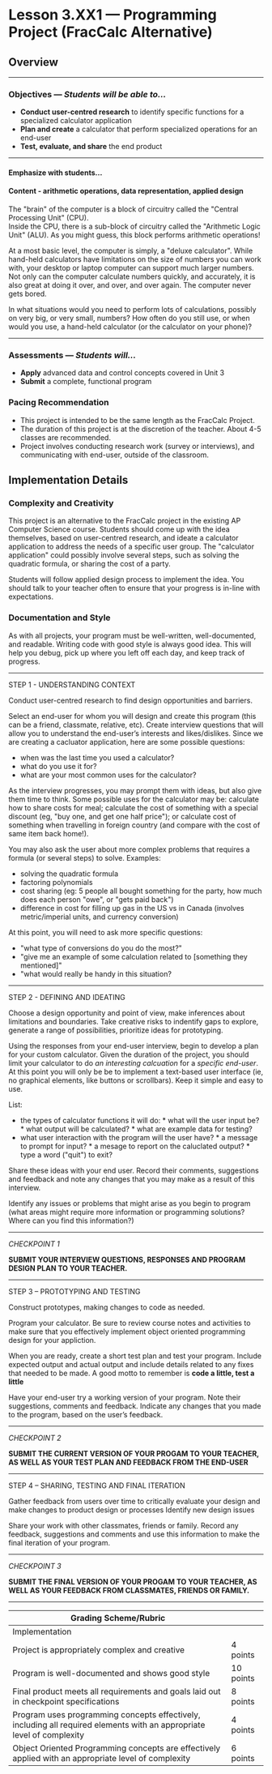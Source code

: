 Lesson 3.XX1 — Programming Project (FracCalc Alternative)
====================================================================================================

## Overview
--------
### Objectives — _Students will be able to…_
- **Conduct user-centred research** to identify specific functions for a specialized calculator application
- **Plan and create** a calculator that perform specialized operations for an end-user
- **Test, evaluate, and share** the end product

---
#### Emphasize with students...

#### Content - arithmetic operations, data representation, applied design

The "brain" of the computer is a block of circuitry called the "Central Processing Unit" (CPU).  
Inside the CPU, there is a sub-block of circuitry called the "Arithmetic Logic Unit" (ALU).  As you might guess, this block performs arithmetic operations!

At a most basic level, the computer is simply, a "deluxe calculator".   While hand-held calculators have limitations on the size of numbers you can work with, your desktop or laptop computer can support much larger numbers.  Not only can the computer calculate numbers quickly, and accurately, it is also great at doing it over, and over, and over again.  The computer never gets bored. 

In what situations would you need to perform lots of calculations, possibly on very big, or very small, numbers?
How often do you still use, or when would you use, a hand-held calculator (or the calculator on your phone)?

---

### Assessments — _Students will…_
- **Apply** advanced data and control concepts covered in Unit 3
- **Submit** a complete, functional program 

### Pacing Recommendation
- This project is intended to be the same length as the FracCalc Project. 
- The duration of this project is at the discretion of the teacher.  About 4-5 classes are recommended. 
- Project involves conducting research work (survey or interviews), and communicating with end-user, outside of the classroom. 

## Implementation Details

### Complexity and Creativity

This project is an alternative to the FracCalc project in the existing AP Computer Science course. 
Students should come up with the idea themselves, based on user-centred research, and ideate a calculator application to address the needs of a specific user group.  The "calculator application" could possibly involve several steps, such as solving the quadratic formula, or sharing the cost of a party. 
   
Students will follow applied design process to implement the idea.  You should talk to your teacher often to ensure that your progress is in-line with expectations.   
   
### Documentation and Style
As with all projects, your program must be well-written, well-documented, and readable.  Writing code with good style is always good idea. This will help you debug, pick up where you left off each day, and keep track of progress.

--- 

STEP 1 - UNDERSTANDING CONTEXT

Conduct user-centred research to find design opportunities and barriers.

Select an end-user for whom you will design and create this program (this can be a friend, classmate, relative, etc). Create interview questions that will allow you to understand the end-user’s interests and likes/dislikes.  Since we are creating a cacluator application, here are some possible questions:
  * when was the last time you used a calculator?
  * what do you use it for?
  * what are your most common uses for the calculator?
  
As the interview progresses, you may prompt them with ideas, but also give them time to think.  Some possible uses for the calculator may be:  calculate how to share costs for meal; calculate the cost of something with a special discount (eg, "buy one, and get one half price");  or calculate cost of something when travelling in foreign country (and compare with the cost of same item back home!).

You may also ask the user about more complex problems that requires a formula (or several steps) to solve.  Examples:
   * solving the quadratic formula
   * factoring polynomials
   * cost sharing  (eg: 5 people all bought something for the party, how much does each person "owe", or "gets paid back")
   * difference in cost for filling up gas in the US vs in Canada (involves metric/imperial units, and currency conversion)

At this point, you will need to ask more specific questions: 
  * "what type of conversions do you do the most?"
  * "give me an example of some calculation related to [something they mentioned]"
  * "what would really be handy in this situation?
  
--- 

STEP 2 - DEFINING AND IDEATING

Choose a design opportunity and point of view, make inferences about limitations and boundaries.  Take creative risks to indentify gaps to explore, generate a range of possibilities, prioritize ideas for prototyping.

Using the responses from your end-user interview, begin to develop a plan for your custom calculator.  Given the duration of the project, you should limit your calculator to do *an interesting calcuation* for a *specific end-user*.  At this point you will only be be to implement a text-based user interface (ie, no graphical elements, like buttons or scrollbars).  Keep it simple and easy to use. 

List:
   *	the types of calculator functions it will do:
       * what will the user input be?
       * what output will be calculated?
       * what are example data for testing?
   *	what user interaction with the program will the user have?
       * a message to prompt for input?
       * a mesage to report on the caluclated output?
       * type a word ("quit") to exit?

Share these ideas with your end user. Record their comments, suggestions and feedback and note any changes that you may make as a result of this interview.

Identify any issues or problems that might arise as you begin to program (what areas might require more information or programming solutions? Where can you find this information?) 

---
*CHECKPOINT 1*

<b> SUBMIT YOUR INTERVIEW QUESTIONS, RESPONSES AND PROGRAM DESIGN PLAN TO YOUR TEACHER. </b>

---

STEP 3 – PROTOTYPING AND TESTING

Construct prototypes, making changes to code as needed.

Program your calculator. Be sure to review course notes and activities to make sure that you effectively implement object oriented programming design for your appliction.

When you are ready, create a short test plan and test your program. Include expected output and actual output and include details related to any fixes that needed to be made.   A good motto to remember is **code a little, test a little**

Have your end-user try a working version of your program. Note their suggestions, comments and feedback. Indicate any changes that you made to the program, based on the user’s feedback.

---
*CHECKPOINT 2*

<b> SUBMIT THE CURRENT VERSION OF YOUR PROGAM TO YOUR TEACHER, AS WELL AS YOUR TEST PLAN AND FEEDBACK FROM THE END-USER </b>

---
  
STEP 4 – SHARING, TESTING AND FINAL ITERATION

Gather feedback from users over time to critically evaluate your design and make changes to product design or processes
Identify new design issues

Share your work with other classmates, friends or family. Record any feedback, suggestions and comments and use this information to make the final iteration of your program.

---
*CHECKPOINT 3*

<b>SUBMIT THE FINAL VERSION OF YOUR PROGAM TO YOUR TEACHER, AS WELL AS YOUR FEEDBACK FROM CLASSMATES, FRIENDS OR FAMILY.</b>

---

|Grading Scheme/Rubric | |
|---|---|
|Implementation| |
|Project is appropriately complex and creative|	4 points|
|Program is well-documented and shows good style|	10 points|
|Final product meets all requirements and goals laid out in checkpoint specifications|	8 points|
|Program uses programming concepts effectively, including all required elements with an appropriate level of complexity|	4 points|
|Object Oriented Programming concepts are effectively applied with an appropriate level of complexity|   	6 points|
